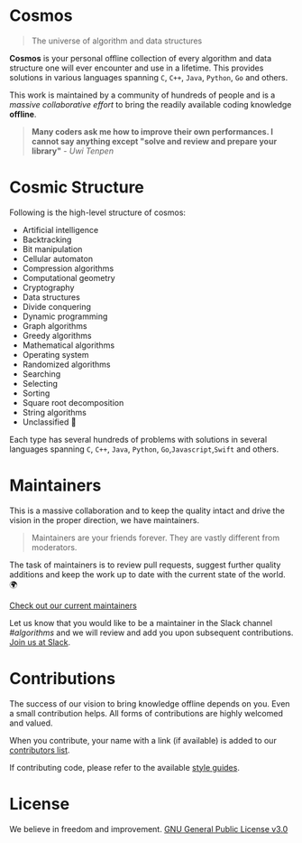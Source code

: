 ﻿# Cosmos
> The universe of algorithm and data structures

**Cosmos** is your personal offline collection of every algorithm and data structure one will ever encounter and use in a lifetime. This provides solutions in various languages spanning `C`, `C++`, `Java`, `Python`, `Go` and others.

This work is maintained by a community of hundreds of people and is a _massive collaborative effort_ to bring the readily available coding knowledge **offline**.

> **Many coders ask me how to improve their own performances. I cannot say anything except "solve and review and prepare your library"** - _Uwi Tenpen_

# Cosmic Structure

Following is the high-level structure of cosmos:
* Artificial intelligence
* Backtracking
* Bit manipulation
* Cellular automaton
* Compression algorithms
* Computational geometry
* Cryptography
* Data structures
* Divide conquering
* Dynamic programming
* Graph algorithms
* Greedy algorithms
* Mathematical algorithms
* Operating system
* Randomized algorithms
* Searching
* Selecting
* Sorting
* Square root decomposition
* String algorithms
* Unclassified 👻

Each type has several hundreds of problems with solutions in several languages spanning `C`, `C++`, `Java`, `Python`, `Go`,`Javascript`,`Swift` and others.

# Maintainers

This is a massive collaboration and to keep the quality intact and drive the vision in the proper direction, we have maintainers.

> Maintainers are your friends forever. They are vastly different from moderators.

The task of maintainers is to review pull requests, suggest further quality additions and keep the work up to date with the current state of the world. 🌍

[Check out our current maintainers](https://github.com/OpenGenus/cosmos/wiki/maintainers)

Let us know that you would like to be a maintainer in the Slack channel *#algorithms* and we will review and add you upon subsequent contributions. [Join us at Slack](https://opengenus.slack.com).

# Contributions

The success of our vision to bring knowledge offline depends on you. Even a small contribution helps. All forms of contributions are highly welcomed and valued.

When you contribute, your name with a link (if available) is added to our [contributors list](https://github.com/OpenGenus/cosmos/wiki/contributors).

If contributing code, please refer to the available [style guides](/guides/coding_style).

# License

We believe in freedom and improvement. [GNU General Public License v3.0](https://github.com/AdiChat/cosmos/blob/master/LICENSE)
